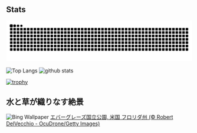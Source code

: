 ## Stats
<picture>
  <source media="(prefers-color-scheme: dark)" srcset="https://raw.githubusercontent.com/ba230t/ba230t/output/github-contribution-grid-snake-dark.svg">
  <source media="(prefers-color-scheme: light)" srcset="https://raw.githubusercontent.com/ba230t/ba230t/output/github-contribution-grid-snake.svg">
  <img alt="github contribution grid snake animation" src="https://raw.githubusercontent.com/ba230t/ba230t/output/github-contribution-grid-snake.svg">
</picture>

<p align="left">
  <img alt="Top Langs" height="150px" src="https://github-readme-stats.vercel.app/api/top-langs/?username=ba230t&layout=compact&theme=transparent" />
  <img alt="github stats" height="150px" src="https://github-readme-stats.vercel.app/api?username=ba230t&theme=transparent" />
</p>

[![trophy](https://github-profile-trophy.vercel.app/?username=ba230t&theme=transparent&column=7)](https://github.com/ryo-ma/github-profile-trophy)


<!-- Bing Wallpaper Start -->
## 水と草が織りなす絶景
![Bing Wallpaper](https://www.bing.com/th?id=OHR.AerialEverglades_JA-JP6124375299_1920x1080.jpg&rf=LaDigue_1920x1080.jpg&pid=hp)
[エバーグレーズ国立公園, 米国 フロリダ州 (© Robert DelVecchio - OcuDrone/Getty Images)](https://www.bing.com/search?q=%E3%82%A8%E3%83%90%E3%83%BC%E3%82%B0%E3%83%AC%E3%83%BC%E3%82%BA%E5%9B%BD%E7%AB%8B%E5%85%AC%E5%9C%92%2c+%E3%83%95%E3%83%AD%E3%83%AA%E3%83%80%E5%B7%9E&form=hpcapt&filters=HpDate%3a%2220250609_1500%22)
<!-- Bing Wallpaper End -->
